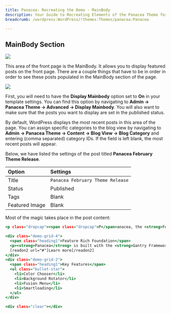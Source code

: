 ```yaml
---
title: Panacea: Recreating the Demo - MainBody
description: Your Guide to Recreating Elements of the Panacea Theme for WordPress
breadcrumb: /wordpress:WordPress/!themes:Themes/panacea:Panacea

---
```


MainBody Section
-----

![][demo]

This area of the front page is the MainBody. It allows you to display featured posts on the front page. There are a couple things that have to be in order in order to see these posts populated in the MainBody section of the page.

![][mainbody]

First, you will need to have the **Display Mainbody** option set to **On** in your template settings. You can find this option by navigating to **Admin -> Panacea Theme -> Advanced -> Display Mainbody**. You will also want to make sure that the posts you want to display are set in the published status.

By default, WordPress displays the most recent posts in this area of the page. You can assign specific categories to the blog view by navigating to **Admin -> Panacea Theme -> Content -> Blog View -> Blog Category** and entering (comma separated) category IDs. If the field is left blank, the most recent posts will appear.

Below, we have listed the settings of the post titled **Panacea February Theme Release**.

| Option         | Settings                         |
| :----------    | :----------                      |
| Title          | `Panacea February Theme Release` |
| Status         | Published                        |
| Tags           | Blank                            |
| Featured Image | Blank                            |


Most of the magic takes place in the post content:

~~~ .html
<p class="dropcap"><span class="dropcap">P</span>anacea, the <strong>February 2011</strong> Theme Club release, encapsulates stylistc <strong>freedom</strong> with the inclusion of the <strong>Color Chooser</strong>, allowing for easy style customization with just a few clicks. An unconventional feature for such a design choice.</p>

<div class="demo-grid-4">
  <span class="heading1">Feature Rich Foundation</span>
  <p><strong>Panacea</strong> is built with the <strong>Gantry Framework</strong>, offering a powerful base for the theme with such notable features as the <strong>960 Grid System</strong>, amongst others.</p>
  [readon2 url="#"]Learn more[/readon2]
</div>
<div class="demo-grid-2">
  <span class="heading1">Key Features</span>
  <ul class="bullet-star">
    <li>Color Chooser</li>
    <li>Background Rotator</li>
    <li>Fusion Menu</li>
    <li>Smartloading</li>
  </ul>
</div>

<div class="clear"></div>
~~~

[demo]: assets/demo_8.jpeg
[mainbody]: assets/setadvanced.jpg
